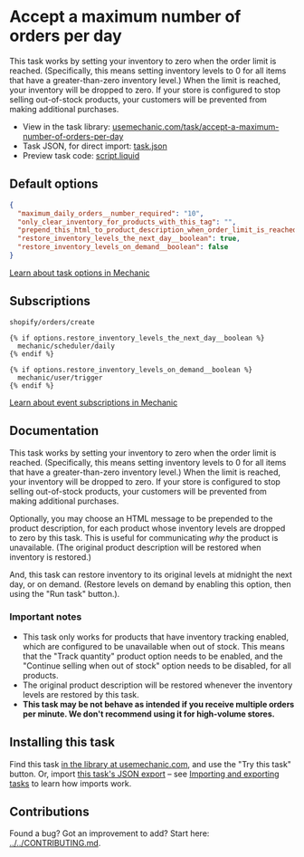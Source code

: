 # Accept a maximum number of orders per day

This task works by setting your inventory to zero when the order limit is reached. (Specifically, this means setting inventory levels to 0 for all items that have a greater-than-zero inventory level.) When the limit is reached, your inventory will be dropped to zero. If your store is configured to stop selling out-of-stock products, your customers will be prevented from making additional purchases.

* View in the task library: [usemechanic.com/task/accept-a-maximum-number-of-orders-per-day](https://usemechanic.com/task/accept-a-maximum-number-of-orders-per-day)
* Task JSON, for direct import: [task.json](../../tasks/accept-a-maximum-number-of-orders-per-day.json)
* Preview task code: [script.liquid](./script.liquid)

## Default options

```json
{
  "maximum_daily_orders__number_required": "10",
  "only_clear_inventory_for_products_with_this_tag": "",
  "prepend_this_html_to_product_description_when_order_limit_is_reached__multiline": null,
  "restore_inventory_levels_the_next_day__boolean": true,
  "restore_inventory_levels_on_demand__boolean": false
}
```

[Learn about task options in Mechanic](https://docs.usemechanic.com/article/471-task-options)

## Subscriptions

```liquid
shopify/orders/create

{% if options.restore_inventory_levels_the_next_day__boolean %}
  mechanic/scheduler/daily
{% endif %}

{% if options.restore_inventory_levels_on_demand__boolean %}
  mechanic/user/trigger
{% endif %}
```

[Learn about event subscriptions in Mechanic](https://docs.usemechanic.com/article/408-subscriptions)

## Documentation

This task works by setting your inventory to zero when the order limit is reached. (Specifically, this means setting inventory levels to 0 for all items that have a greater-than-zero inventory level.) When the limit is reached, your inventory will be dropped to zero. If your store is configured to stop selling out-of-stock products, your customers will be prevented from making additional purchases.

Optionally, you may choose an HTML message to be prepended to the product description, for each product whose inventory levels are dropped to zero by this task. This is useful for communicating _why_ the product is unavailable. (The original product description will be restored when inventory is restored.)

And, this task can restore inventory to its original levels at midnight the next day, or on demand. (Restore levels on demand by enabling this option, then using the "Run task" button.).

### Important notes

* ​This task only works for products that have inventory tracking enabled, which are configured to be unavailable when out of stock. This means that the "Track quantity" product option needs to be enabled, and the "Continue selling when out of stock" option needs to be disabled, for all products.
* The original product description will be restored whenever the inventory levels are restored by this task.
* **This task may be not behave as intended if you receive multiple orders per minute. We don't recommend using it for high-volume stores.**

## Installing this task

Find this task [in the library at usemechanic.com](https://usemechanic.com/task/accept-a-maximum-number-of-orders-per-day), and use the "Try this task" button. Or, import [this task's JSON export](../../tasks/accept-a-maximum-number-of-orders-per-day.json) – see [Importing and exporting tasks](https://docs.usemechanic.com/article/505-importing-and-exporting-tasks) to learn how imports work.

## Contributions

Found a bug? Got an improvement to add? Start here: [../../CONTRIBUTING.md](../../CONTRIBUTING.md).
